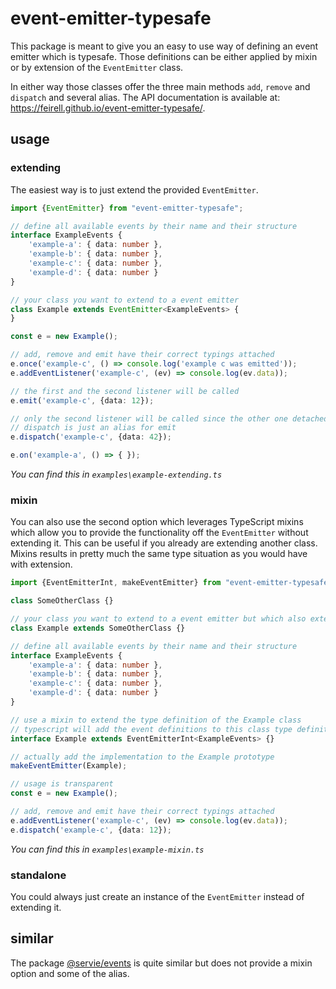 # event-emitter-typesafe

This package is meant to give you an easy to use way of defining an event emitter which is typesafe. Those definitions
can be either applied by mixin or by extension of the `EventEmitter` class. 

In either way those classes offer the three main methods `add`, `remove` and `dispatch` and several alias. The API
documentation is available at: https://feirell.github.io/event-emitter-typesafe/.

## usage

### extending

The easiest way is to just extend the provided `EventEmitter`.

<!-- USEFILE: examples\example-extending.ts; str => str.replace(/\.\.\/src\/index/g,'event-emitter-typesafe') -->
``` ts
import {EventEmitter} from "event-emitter-typesafe";

// define all available events by their name and their structure
interface ExampleEvents {
    'example-a': { data: number },
    'example-b': { data: number },
    'example-c': { data: number },
    'example-d': { data: number }
}

// your class you want to extend to a event emitter
class Example extends EventEmitter<ExampleEvents> {
}

const e = new Example();

// add, remove and emit have their correct typings attached
e.once('example-c', () => console.log('example c was emitted'));
e.addEventListener('example-c', (ev) => console.log(ev.data));

// the first and the second listener will be called
e.emit('example-c', {data: 12});

// only the second listener will be called since the other one detached itself
// dispatch is just an alias for emit
e.dispatch('example-c', {data: 42});

e.on('example-a', () => { });
```
*You can find this in `examples\example-extending.ts`*

### mixin

You can also use the second option which leverages TypeScript mixins which allow you to provide the functionality off
the  `EventEmitter` without extending it. This can be useful if you already are extending another class.
Mixins results in pretty much the same type situation as you would have with extension.

<!-- USEFILE: examples\example-mixin.ts; str => str.replace(/\.\.\/src\/index/g,'event-emitter-typesafe') -->
``` ts
import {EventEmitterInt, makeEventEmitter} from "event-emitter-typesafe";

class SomeOtherClass {}

// your class you want to extend to a event emitter but which also extends another class
class Example extends SomeOtherClass {}

// define all available events by their name and their structure
interface ExampleEvents {
    'example-a': { data: number },
    'example-b': { data: number },
    'example-c': { data: number },
    'example-d': { data: number }
}

// use a mixin to extend the type definition of the Example class
// typescript will add the event definitions to this class type definition
interface Example extends EventEmitterInt<ExampleEvents> {}

// actually add the implementation to the Example prototype
makeEventEmitter(Example);

// usage is transparent
const e = new Example();

// add, remove and emit have their correct typings attached
e.addEventListener('example-c', (ev) => console.log(ev.data));
e.dispatch('example-c', {data: 12});
```
*You can find this in `examples\example-mixin.ts`*

### standalone

You could always just create an instance of the `EventEmitter` instead of extending it.

## similar

The package [@servie/events](https://www.npmjs.com/package/@servie/events) is quite similar but does not provide a mixin
option and some of the alias. 